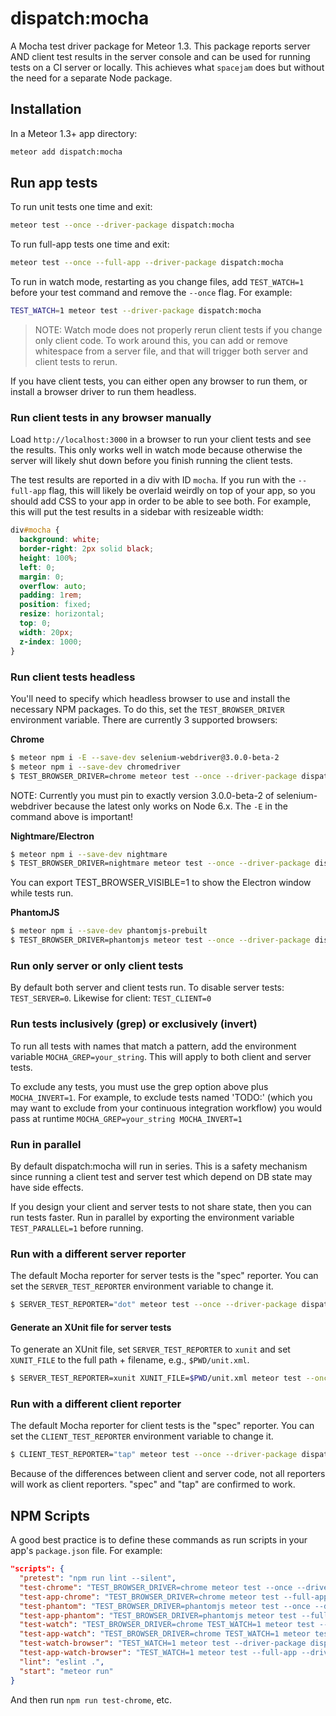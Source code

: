# dispatch:mocha

A Mocha test driver package for Meteor 1.3. This package reports server AND client test results in the server console and can be used for running tests on a CI server or locally. This achieves what `spacejam` does but without the need for a separate Node package.

## Installation

In a Meteor 1.3+ app directory:

```bash
meteor add dispatch:mocha
```

## Run app tests

To run unit tests one time and exit:

```bash
meteor test --once --driver-package dispatch:mocha
```

To run full-app tests one time and exit:

```bash
meteor test --once --full-app --driver-package dispatch:mocha
```

To run in watch mode, restarting as you change files, add `TEST_WATCH=1` before your test command and remove the `--once` flag. For example:

```bash
TEST_WATCH=1 meteor test --driver-package dispatch:mocha
```

> NOTE: Watch mode does not properly rerun client tests if you change only client code. To work around this, you can add or remove whitespace from a server file, and that will trigger both server and client tests to rerun.

If you have client tests, you can either open any browser to run them, or install a browser driver to run them headless.

### Run client tests in any browser manually

Load `http://localhost:3000` in a browser to run your client tests and see the results. This only works well in watch mode because otherwise the server will likely shut down before you finish running the client tests.

The test results are reported in a div with ID `mocha`. If you run with the `--full-app` flag, this will likely be overlaid weirdly on top of your app, so you should add CSS to your app in order to be able to see both. For example, this will put the test results in a sidebar with resizeable width:

```css
div#mocha {
  background: white;
  border-right: 2px solid black;
  height: 100%;
  left: 0;
  margin: 0;
  overflow: auto;
  padding: 1rem;
  position: fixed;
  resize: horizontal;
  top: 0;
  width: 20px;
  z-index: 1000;
}
```

### Run client tests headless

You'll need to specify which headless browser to use and install the necessary NPM packages. To do this, set the `TEST_BROWSER_DRIVER` environment variable. There are currently 3 supported browsers:

**Chrome**

```bash
$ meteor npm i -E --save-dev selenium-webdriver@3.0.0-beta-2
$ meteor npm i --save-dev chromedriver
$ TEST_BROWSER_DRIVER=chrome meteor test --once --driver-package dispatch:mocha
```

NOTE: Currently you must pin to exactly version 3.0.0-beta-2 of selenium-webdriver because the latest only works on Node 6.x. The `-E` in the command above is important!

**Nightmare/Electron**

```bash
$ meteor npm i --save-dev nightmare
$ TEST_BROWSER_DRIVER=nightmare meteor test --once --driver-package dispatch:mocha
```

You can export TEST_BROWSER_VISIBLE=1 to show the Electron window while tests run.

**PhantomJS**

```bash
$ meteor npm i --save-dev phantomjs-prebuilt
$ TEST_BROWSER_DRIVER=phantomjs meteor test --once --driver-package dispatch:mocha
```

### Run only server or only client tests

By default both server and client tests run. To disable server tests: `TEST_SERVER=0`. Likewise for client: `TEST_CLIENT=0`

### Run tests inclusively (grep) or exclusively (invert)

To run all tests with names that match a pattern, add the environment variable `MOCHA_GREP=your_string`. This will apply to both client and server tests.

To exclude any tests, you must use the grep option above plus `MOCHA_INVERT=1`. For example, to exclude tests named 'TODO:' (which you may want to exclude from your continuous integration workflow) you would pass at runtime `MOCHA_GREP=your_string MOCHA_INVERT=1`

### Run in parallel

By default dispatch:mocha will run in series. This is a safety mechanism since running a client test and server test which depend on DB state may have side effects.

If you design your client and server tests to not share state, then you can run tests faster. Run in parallel by exporting the environment variable `TEST_PARALLEL=1` before running.

### Run with a different server reporter

The default Mocha reporter for server tests is the "spec" reporter. You can set the `SERVER_TEST_REPORTER` environment variable to change it.

```bash
$ SERVER_TEST_REPORTER="dot" meteor test --once --driver-package dispatch:mocha
```

#### Generate an XUnit file for server tests

To generate an XUnit file, set `SERVER_TEST_REPORTER` to `xunit` and set `XUNIT_FILE` to the full path + filename, e.g., `$PWD/unit.xml`.

```bash
$ SERVER_TEST_REPORTER=xunit XUNIT_FILE=$PWD/unit.xml meteor test --once --driver-package dispatch:mocha
```

### Run with a different client reporter

The default Mocha reporter for client tests is the "spec" reporter. You can set the `CLIENT_TEST_REPORTER` environment variable to change it.

```bash
$ CLIENT_TEST_REPORTER="tap" meteor test --once --driver-package dispatch:mocha
```

Because of the differences between client and server code, not all reporters will work as client reporters. "spec" and "tap" are confirmed to work.

## NPM Scripts

A good best practice is to define these commands as run scripts in your app's `package.json` file. For example:

```json
"scripts": {
  "pretest": "npm run lint --silent",
  "test-chrome": "TEST_BROWSER_DRIVER=chrome meteor test --once --driver-package dispatch:mocha",
  "test-app-chrome": "TEST_BROWSER_DRIVER=chrome meteor test --full-app --once --driver-package dispatch:mocha",
  "test-phantom": "TEST_BROWSER_DRIVER=phantomjs meteor test --once --driver-package dispatch:mocha",
  "test-app-phantom": "TEST_BROWSER_DRIVER=phantomjs meteor test --full-app --once --driver-package dispatch:mocha",
  "test-watch": "TEST_BROWSER_DRIVER=chrome TEST_WATCH=1 meteor test --driver-package dispatch:mocha",
  "test-app-watch": "TEST_BROWSER_DRIVER=chrome TEST_WATCH=1 meteor test --full-app --driver-package dispatch:mocha",
  "test-watch-browser": "TEST_WATCH=1 meteor test --driver-package dispatch:mocha",
  "test-app-watch-browser": "TEST_WATCH=1 meteor test --full-app --driver-package dispatch:mocha",
  "lint": "eslint .",
  "start": "meteor run"
}
```

And then run `npm run test-chrome`, etc.

